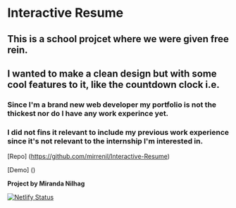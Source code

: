 # Interactive Resume

## This is a school projcet where we were given free rein.

## I wanted to make a clean design but with some cool features to it, like the countdown clock i.e.

### Since I'm a brand new web developer my portfolio is not the thickest nor do I have any work experince yet. 
### I did not fins it relevant to include my previous work experience since it's not relevant to the internship I'm interested in.

[Repo] (https://github.com/mirrenil/Interactive-Resume)

[Demo] ()

**Project by Miranda Nilhag**

[![Netlify Status](https://api.netlify.com/api/v1/badges/97993060-b131-48a7-8d14-e9cf290e46b1/deploy-status)](https://app.netlify.com/sites/xenodochial-boyd-02b3b7/deploys)
